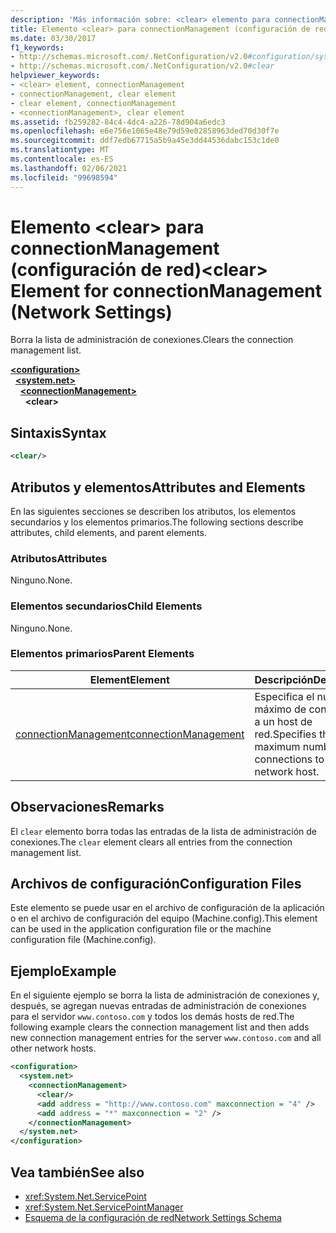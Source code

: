 ```yaml
---
description: 'Más información sobre: <clear> elemento para connectionManagement (configuración de red)'
title: Elemento <clear> para connectionManagement (configuración de red)
ms.date: 03/30/2017
f1_keywords:
- http://schemas.microsoft.com/.NetConfiguration/v2.0#configuration/system.net/connectionManagement/clear
- http://schemas.microsoft.com/.NetConfiguration/v2.0#clear
helpviewer_keywords:
- <clear> element, connectionManagement
- connectionManagement, clear element
- clear element, connectionManagement
- <connectionManagement>, clear element
ms.assetid: fb259282-84c4-4dc4-a226-78d904a6edc3
ms.openlocfilehash: e6e756e1065e48e79d59e02858963ded70d30f7e
ms.sourcegitcommit: ddf7edb67715a5b9a45e3dd44536dabc153c1de0
ms.translationtype: MT
ms.contentlocale: es-ES
ms.lasthandoff: 02/06/2021
ms.locfileid: "99698594"
---
```

# <a name="clear-element-for-connectionmanagement-network-settings"></a><span data-ttu-id="06686-103">Elemento \<clear> para connectionManagement (configuración de red)</span><span class="sxs-lookup"><span data-stu-id="06686-103">\<clear> Element for connectionManagement (Network Settings)</span></span>

<span data-ttu-id="06686-104">Borra la lista de administración de conexiones.</span><span class="sxs-lookup"><span data-stu-id="06686-104">Clears the connection management list.</span></span>  

[**\<configuration>**](../configuration-element.md)\
&nbsp;&nbsp;[**\<system.net>**](system-net-element-network-settings.md)\
&nbsp;&nbsp;&nbsp;&nbsp;[**\<connectionManagement>**](connectionmanagement-element-network-settings.md)\
&nbsp;&nbsp;&nbsp;&nbsp;&nbsp;&nbsp;**\<clear>**

## <a name="syntax"></a><span data-ttu-id="06686-105">Sintaxis</span><span class="sxs-lookup"><span data-stu-id="06686-105">Syntax</span></span>  
  
```xml  
<clear/>  
```  
  
## <a name="attributes-and-elements"></a><span data-ttu-id="06686-106">Atributos y elementos</span><span class="sxs-lookup"><span data-stu-id="06686-106">Attributes and Elements</span></span>  

 <span data-ttu-id="06686-107">En las siguientes secciones se describen los atributos, los elementos secundarios y los elementos primarios.</span><span class="sxs-lookup"><span data-stu-id="06686-107">The following sections describe attributes, child elements, and parent elements.</span></span>  
  
### <a name="attributes"></a><span data-ttu-id="06686-108">Atributos</span><span class="sxs-lookup"><span data-stu-id="06686-108">Attributes</span></span>  

 <span data-ttu-id="06686-109">Ninguno.</span><span class="sxs-lookup"><span data-stu-id="06686-109">None.</span></span>  
  
### <a name="child-elements"></a><span data-ttu-id="06686-110">Elementos secundarios</span><span class="sxs-lookup"><span data-stu-id="06686-110">Child Elements</span></span>  

 <span data-ttu-id="06686-111">Ninguno.</span><span class="sxs-lookup"><span data-stu-id="06686-111">None.</span></span>  
  
### <a name="parent-elements"></a><span data-ttu-id="06686-112">Elementos primarios</span><span class="sxs-lookup"><span data-stu-id="06686-112">Parent Elements</span></span>  
  
|<span data-ttu-id="06686-113">**Element**</span><span class="sxs-lookup"><span data-stu-id="06686-113">**Element**</span></span>|<span data-ttu-id="06686-114">**Descripción**</span><span class="sxs-lookup"><span data-stu-id="06686-114">**Description**</span></span>|  
|-----------------|---------------------|  
|[<span data-ttu-id="06686-115">connectionManagement</span><span class="sxs-lookup"><span data-stu-id="06686-115">connectionManagement</span></span>](connectionmanagement-element-network-settings.md)|<span data-ttu-id="06686-116">Especifica el número máximo de conexiones a un host de red.</span><span class="sxs-lookup"><span data-stu-id="06686-116">Specifies the maximum number of connections to a network host.</span></span>|  
  
## <a name="remarks"></a><span data-ttu-id="06686-117">Observaciones</span><span class="sxs-lookup"><span data-stu-id="06686-117">Remarks</span></span>  

 <span data-ttu-id="06686-118">El `clear` elemento borra todas las entradas de la lista de administración de conexiones.</span><span class="sxs-lookup"><span data-stu-id="06686-118">The `clear` element clears all entries from the connection management list.</span></span>  
  
## <a name="configuration-files"></a><span data-ttu-id="06686-119">Archivos de configuración</span><span class="sxs-lookup"><span data-stu-id="06686-119">Configuration Files</span></span>  

 <span data-ttu-id="06686-120">Este elemento se puede usar en el archivo de configuración de la aplicación o en el archivo de configuración del equipo (Machine.config).</span><span class="sxs-lookup"><span data-stu-id="06686-120">This element can be used in the application configuration file or the machine configuration file (Machine.config).</span></span>  
  
## <a name="example"></a><span data-ttu-id="06686-121">Ejemplo</span><span class="sxs-lookup"><span data-stu-id="06686-121">Example</span></span>  

 <span data-ttu-id="06686-122">En el siguiente ejemplo se borra la lista de administración de conexiones y, después, se agregan nuevas entradas de administración de conexiones para el servidor `www.contoso.com` y todos los demás hosts de red.</span><span class="sxs-lookup"><span data-stu-id="06686-122">The following example clears the connection management list and then adds new connection management entries for the server `www.contoso.com` and all other network hosts.</span></span>  
  
```xml  
<configuration>  
  <system.net>  
    <connectionManagement>  
      <clear/>  
      <add address = "http://www.contoso.com" maxconnection = "4" />  
      <add address = "*" maxconnection = "2" />  
    </connectionManagement>  
  </system.net>  
</configuration>  
```  
  
## <a name="see-also"></a><span data-ttu-id="06686-123">Vea también</span><span class="sxs-lookup"><span data-stu-id="06686-123">See also</span></span>

- <xref:System.Net.ServicePoint>
- <xref:System.Net.ServicePointManager>
- [<span data-ttu-id="06686-124">Esquema de la configuración de red</span><span class="sxs-lookup"><span data-stu-id="06686-124">Network Settings Schema</span></span>](index.md)
